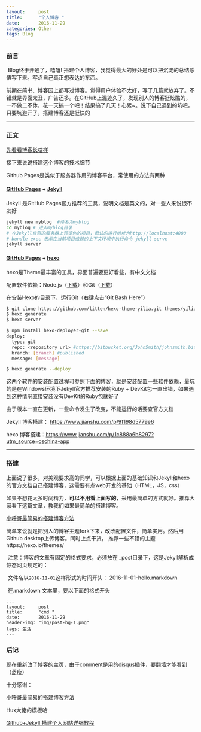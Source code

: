 ```yaml
---
layout:     post
title:      "个人博客 "
date:       2016-11-29 
categories: Other
tags: Blog
---
```



### 前言

​     Blog终于开通了，嘻嘻! 搭建个人博客，我觉得最大的好处是可以把沉淀的总结感悟写下来。写点自己真正想表达的东西。

​     前期在简书、博客园上都写过博客。觉得用户体验不太好，写了几篇就放弃了。不错就是界面太丑，广告还多。在GitHub上混迹久了，发现别人的博客挺炫酷的，一不做二不休，花一天搞一个吧！结果搞了几天！心累~。说下自己遇到的坑吧，只要坑避开了，搭建博客还是挺快的

---

### 正文

[先看看博客长啥样](https://github.com/lukkyy/GitHub.page)

接下来说说搭建这个博客的技术细节

Github Pages是类似于服务器作用的博客平台，常使用的方法有两种

####  [GitHub Pages](https://pages.github.com/) + [Jekyll](http://jekyllrb.com/) 

Jekyll 是GitHub Pages官方推荐的工具，说明文档是英文的，对一些人来说很不友好

```bash
jekyll new myblog  #命名为myblog
cd myblog # 进入myblog目录
# 在Jekyll自带的服务器上预览你的项目，默认的运行地址为http://localhost:4000
# bundle exec 表示在当前项目依赖的上下文环境中执行命令 jekyll serve
jekyll server
```



####  [GitHub Pages](https://pages.github.com/) + [hexo](https://hexo.io/zh-cn/)  

hexo是Theme最丰富的工具，界面普遍要更好看些，有中文文档

配置软件依赖：Node.js（[下载](https://nodejs.org/en/download/)）和Git（[下载](https://git-scm.com/download)）

在安装Hexo的目录下，运行Git（右键点击“Git Bash Here”）

```bash
$ git clone https://github.com/litten/hexo-theme-yilia.git themes/yilia
$ hexo generate
$ hexo server

$ npm install hexo-deployer-git --save
deploy:
  type: git
  repo: <repository url> #https://bitbucket.org/JohnSmith/johnsmith.bitbucket.io
  branch: [branch] #published
  message: [message]

$ hexo generate --deploy

```

这两个软件的安装配置过程可参照下面的博客，就是安装配置一些软件依赖，最坑的是在Windows环境下Jekyll官方推荐安装的Ruby + DevKit包一直出错，如果遇到这种情况直接安装没有DevKit的Ruby包就好了 

由于版本一直在更新，一些命令发生了改变，不能运行的话要查官方文档

Jekyll 博客搭建： https://www.jianshu.com/p/9f198d5779e6

hexo 博客搭建：https://www.jianshu.com/p/1c888a6b8297?utm_source=oschina-app



---

### 搭建

​     上面说了很多，对美观要求高的同学，可以根据上面的基础知识和Jekyll和hexo 的官方文档自己搭建博客，这需要有点web开发的基础（HTML，JS，css）

​     如果不想花太多时间精力，**可以不用看上面写的**，采用最简单的方式就好。推荐大家看下这篇文章，教我们如果最简单的搭建博客。

[小呼哥最简易的搭建博客方法](https://blog.csdn.net/hu2535357585/article/details/95253749 )

​    简单来说就是把别人的博客主题fork下来，改改配置文件，简单实用。然后用Github desktop上传博客。同时上点干货， 推荐一些不错的主题https://hexo.io/themes/

​    注意：博客的文章有固定的格式要求，必须放在 _post目录下，这是Jekyll解析成静态网页规定的：

​    文件名以`2016-11-01`这样形式的时间开头： 2016-11-01-hello.markdown  

​     在.markdown  文本里，要以下面的格式开头

```
---
layout:     post
title:      "cmd "
date:       2016-11-29 
header-img: "img/post-bg-1.png"
tags: 生活
---
```




### 后记

现在重新改了博客的主页，由于comment是用的disqus插件，要翻墙才能看到（蓝瘦）

十分感谢：

[小呼哥最简易的搭建博客方法](https://blog.csdn.net/hu2535357585/article/details/95253749  )

Hux大佬的模板哈

[Github+Jekyll 搭建个人网站详细教程](https://www.jianshu.com/p/9f71e260925d)